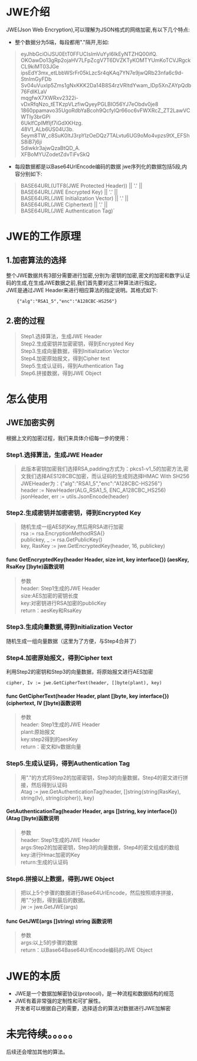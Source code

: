 # JWE介绍

JWE(Json Web Encryption),可以理解为JSON格式的网络加密,有以下几个特点:<br/>
* 整个数据分为5端，每段都用"."隔开,形如:<br/>
>   eyJhbGciOiJSU0EtT0FFUCIsImVuYyI6IkEyNTZHQ00ifQ.<br/>
    OKOawDo13gRp2ojaHV7LFpZcgV7T6DVZKTyKOMTYUmKoTCVJRgckCL9kiMT03JGe<br/>
    ipsEdY3mx_etLbbWSrFr05kLzcSr4qKAq7YN7e9jwQRb23nfa6c9d-StnImGyFDb<br/>
    Sv04uVuxIp5Zms1gNxKKK2Da14B8S4rzVRltdYwam_lDp5XnZAYpQdb76FdIKLaV<br/>
    mqgfwX7XWRxv2322i-vDxRfqNzo_tETKzpVLzfiwQyeyPGLBIO56YJ7eObdv0je8<br/>
    1860ppamavo35UgoRdbYaBcoh9QcfylQr66oc6vFWXRcZ_ZT2LawVCWTIy3brGPi<br/>
    6UklfCpIMfIjf7iGdXKHzg.<br/>
    48V1_ALb6US04U3b.<br/>
    5eym8TW_c8SuK0ltJ3rpYIzOeDQz7TALvtu6UG9oMo4vpzs9tX_EFShS8iB7j6ji<br/>
    SdiwkIr3ajwQzaBtQD_A.<br/>
    XFBoMYUZodetZdvTiFvSkQ<br/>
* 每段数据都是以Base64UrlEncode编码的数据
jwe序列化的数据包括5段,内容分别如下:
>   BASE64URL(UTF8(JWE Protected Header)) || '.' || <br/>
    BASE64URL(JWE Encrypted Key) || '.' || <br/>
    BASE64URL(JWE Initialization Vector) || '.' || <br/>
    BASE64URL(JWE Ciphertext) || '.' || <br/>
    BASE64URL(JWE Authentication Tag)` <br/>
# JWE的工作原理

## 1.加密算法的选择
整个JWE数据共有3部分需要进行加密,分别为:密钥的加密,密文的加密和数字认证码的生成,在生成JWE数据之前,我们首先要对这三种算法进行指定。<br />
JWE是通过JWE Header来进行相应算法的指定说明。其格式如下:
```
    {"alg":"RSA1_5","enc":"A128CBC-HS256"}
```
## 2.密的过程
>   Step1.选择算法，生成JWE Header<br/>
    Step2.生成密钥并加密密钥，得到Encrypted Key<br/>
    Step3.生成向量数据，得到Initialization Vector<br/>
    Step4.加密原始报文，得到Cipher text<br/>
    Step5.生成认证码，得到Authentication Tag<br/>
    Step6.拼接数据，得到JWE Object<br/>
# 怎么使用
## JWE加密实例
根据上文的加密过程，我们来具体介绍每一步的使用：
### Step1.选择算法，生成JWE Header<br/>
>   此版本密钥加密我们选择RSA,padding方式为：pkcs1-v1_5的加密方法,密文我们选择AES128CBC加密，而认证码的生成则选择HMAC With SH256<br/>
   JWEHeader为：{"alg":"RSA1_5","enc":"A128CBC-HS256"}<br/>
    header := NewHeader(ALG_RSA1_5, ENC_A128CBC_HS256)  <br/>
    jsonHeader, err := utils.JsonEncode(header)  <br/> 
### Step2.生成密钥并加密密钥，得到Encrypted Key
>   随机生成一组AES的Key,然后用RSA进行加密<br/>
    rsa := rsa.EncryptionMethodRSA{} <br/>
    publickey, _ := rsa.GetPublicKey() <br/>
    key, RasKey := jwe.GetEncryptedKey(header, 16, publickey) <br/>           
#### func GetEncryptedKey(header Header, size int, key interface{}) (aesKey, RsaKey []byte)函数说明
>   参数<br/>
    header: Step1生成的JWE Header<br/>
    size:AES加密的密钥长度<br/>
    key:对密钥进行RSA加密的publicKey<br/>
    return：aesKey和RsaKey
### Step3.生成向量数据,得到Initialization Vector
随机生成一组向量数据（这里为了方便，与Step4合并了）
### Step4.加密原始报文，得到Cipher text
利用Step2的密钥和Step3的向量数据，将原始报文进行AES加密
```
cipher, Iv := jwe.GetCipherText(header, []byte(plant), key)
```
#### func GetCipherText(header Header, plant []byte, key interface{}) (ciphertext, IV []byte)函数说明
>   参数<br/>
    header: Step1生成的JWE Header<br/>
    plant:原始报文<br/>
    key:step2得到的aesKey<br/>
    return：密文和Iv数据向量<br/>
### Step5.生成认证码，得到Authentication Tag
>   用"."的方式将Step2的加密密钥，Step3的向量数据，Step4的密文进行拼接，然后得到认证码<br/>
    Atag := jwe.GetAuthenticationTag(header, []string{string(RasKey), string(Iv), string(cipher)}, key)<br/>
#### GetAuthenticationTag(header Header, args []string, key interface{}) (Atag []byte)函数说明
>   参数<br/>
    header: Step1生成的JWE Header<br/>
    args:Step2的加密密钥，Step3的向量数据，Step4的密文组成的数组<br/>
    key:进行Hmac加密的Key<br/>
    return:生成的认证码<br/>
### Step6.拼接以上数据，得到JWE Object
>   把以上5个步骤的数据进行Base64UrlEncode，然后按照顺序拼接，用"."分割，得到最后的数据。<br/>
    jw := jwe.GetJWE(args)<br/>
#### func GetJWE(args []string) string 函数说明
>   参数<br/>
    args:以上5的步骤的数据<br/>
    return：以Base64Base64UrlEncode编码的JWE Object<br/>
 # JWE的本质
 * JWE是一个数据加解密协议(protocol)，是一种流程和数据结构的规范<br/>
 * JWE有着非常强的定制性和可扩展性。<br/>
 开发者可以根据自己的需要，选择适合的算法对数据进行JWE加解密
 # 未完待续。。。。。
 后续还会增加其他的算法。
